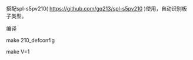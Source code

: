 
搭配spl-s5pv210( https://github.com/gq213/spl-s5pv210 )使用，自动识别板子类型。


编译

make 210_defconfig

make V=1
